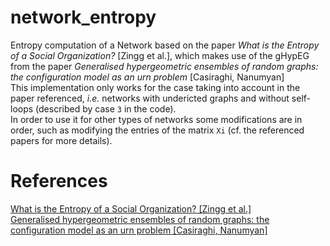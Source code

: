 # network_entropy
Entropy computation of a Network based on the paper *What is the Entropy of a Social Organization?* [Zingg et al.], which makes use of the gHypEG from the paper *Generalised hypergeometric ensembles of random graphs: the configuration model as an urn problem* \[Casiraghi, Nanumyan\]  
This implementation only works for the case taking into account in the paper referenced, *i.e.* networks with undericted graphs and without self-loops (described by case `3` in the code).  
In order to  use it for other types of networks some modifications are in order, such as modifying the entries of the matrix `Xi` (cf. the referenced papers for more details).  

# References
[What is the Entropy of a Social Organization? [Zingg et al.]](https://arxiv.org/abs/1905.09772)  
[Generalised hypergeometric ensembles of random graphs: the configuration model as an urn problem \[Casiraghi, Nanumyan\]](https://arxiv.org/abs/1810.06495)  
